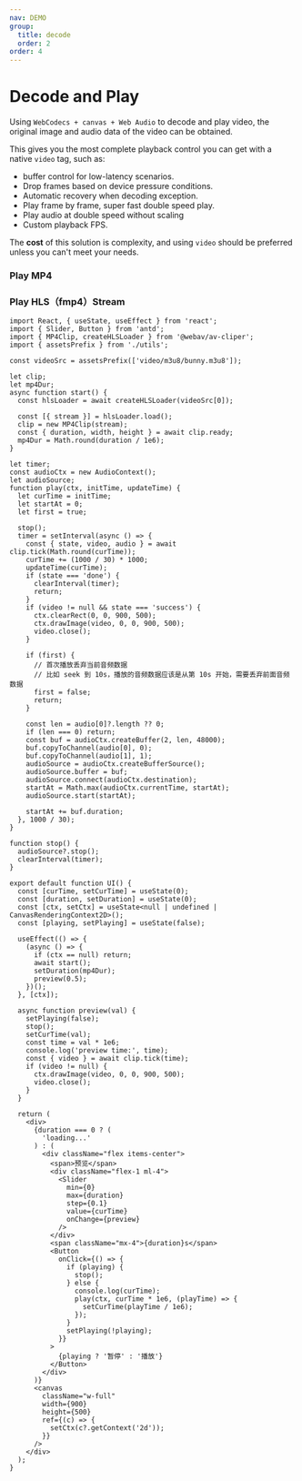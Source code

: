 ```yaml
---
nav: DEMO
group:
  title: decode
  order: 2
order: 4
---
```


# Decode and Play

Using `WebCodecs + canvas + Web Audio` to decode and play video, the original image and audio data of the video can be obtained.

This gives you the most complete playback control you can get with a native `video` tag, such as:

- buffer control for low-latency scenarios.
- Drop frames based on device pressure conditions.
- Automatic recovery when decoding exception.
- Play frame by frame, super fast double speed play.
- Play audio at double speed without scaling
- Custom playback FPS.

The **cost** of this solution is complexity, and using `video` should be preferred unless you can't meet your needs.

### Play MP4

<code src="./play-mp4.tsx"></code>

### Play HLS（fmp4）Stream

```tsx
import React, { useState, useEffect } from 'react';
import { Slider, Button } from 'antd';
import { MP4Clip, createHLSLoader } from '@webav/av-cliper';
import { assetsPrefix } from './utils';

const videoSrc = assetsPrefix(['video/m3u8/bunny.m3u8']);

let clip;
let mp4Dur;
async function start() {
  const hlsLoader = await createHLSLoader(videoSrc[0]);

  const [{ stream }] = hlsLoader.load();
  clip = new MP4Clip(stream);
  const { duration, width, height } = await clip.ready;
  mp4Dur = Math.round(duration / 1e6);
}

let timer;
const audioCtx = new AudioContext();
let audioSource;
function play(ctx, initTime, updateTime) {
  let curTime = initTime;
  let startAt = 0;
  let first = true;

  stop();
  timer = setInterval(async () => {
    const { state, video, audio } = await clip.tick(Math.round(curTime));
    curTime += (1000 / 30) * 1000;
    updateTime(curTime);
    if (state === 'done') {
      clearInterval(timer);
      return;
    }
    if (video != null && state === 'success') {
      ctx.clearRect(0, 0, 900, 500);
      ctx.drawImage(video, 0, 0, 900, 500);
      video.close();
    }

    if (first) {
      // 首次播放丢弃当前音频数据
      // 比如 seek 到 10s，播放的音频数据应该是从第 10s 开始，需要丢弃前面音频数据
      first = false;
      return;
    }

    const len = audio[0]?.length ?? 0;
    if (len === 0) return;
    const buf = audioCtx.createBuffer(2, len, 48000);
    buf.copyToChannel(audio[0], 0);
    buf.copyToChannel(audio[1], 1);
    audioSource = audioCtx.createBufferSource();
    audioSource.buffer = buf;
    audioSource.connect(audioCtx.destination);
    startAt = Math.max(audioCtx.currentTime, startAt);
    audioSource.start(startAt);

    startAt += buf.duration;
  }, 1000 / 30);
}

function stop() {
  audioSource?.stop();
  clearInterval(timer);
}

export default function UI() {
  const [curTime, setCurTime] = useState(0);
  const [duration, setDuration] = useState(0);
  const [ctx, setCtx] = useState<null | undefined | CanvasRenderingContext2D>();
  const [playing, setPlaying] = useState(false);

  useEffect(() => {
    (async () => {
      if (ctx == null) return;
      await start();
      setDuration(mp4Dur);
      preview(0.5);
    })();
  }, [ctx]);

  async function preview(val) {
    setPlaying(false);
    stop();
    setCurTime(val);
    const time = val * 1e6;
    console.log('preview time:', time);
    const { video } = await clip.tick(time);
    if (video != null) {
      ctx.drawImage(video, 0, 0, 900, 500);
      video.close();
    }
  }

  return (
    <div>
      {duration === 0 ? (
        'loading...'
      ) : (
        <div className="flex items-center">
          <span>预览</span>
          <div className="flex-1 ml-4">
            <Slider
              min={0}
              max={duration}
              step={0.1}
              value={curTime}
              onChange={preview}
            />
          </div>
          <span className="mx-4">{duration}s</span>
          <Button
            onClick={() => {
              if (playing) {
                stop();
              } else {
                console.log(curTime);
                play(ctx, curTime * 1e6, (playTime) => {
                  setCurTime(playTime / 1e6);
                });
              }
              setPlaying(!playing);
            }}
          >
            {playing ? '暂停' : '播放'}
          </Button>
        </div>
      )}
      <canvas
        className="w-full"
        width={900}
        height={500}
        ref={(c) => {
          setCtx(c?.getContext('2d'));
        }}
      />
    </div>
  );
}
```
